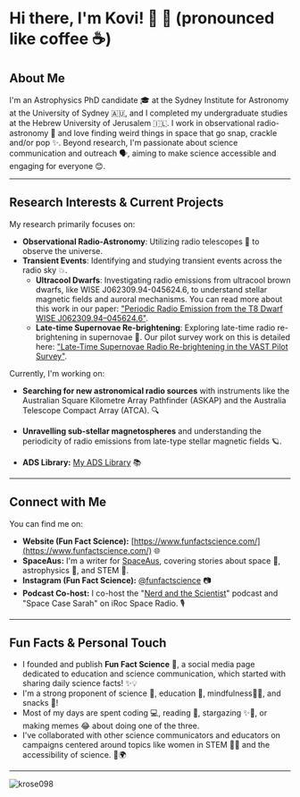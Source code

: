 

<!--
**krose098/krose098** is a ✨ _special_ ✨ repository because its `README.md` (this file) appears on your GitHub profile.
-->


# Hi there, I'm Kovi\! 👋 🔭 (pronounced like coffee ☕)
## About Me

I'm an Astrophysics PhD candidate 🎓 at the Sydney Institute for Astronomy at the University of Sydney 🇦🇺, and I completed my undergraduate studies at the Hebrew University of Jerusalem 🇮🇱. I work in observational radio-astronomy 📡 and love finding weird things in space that go snap, crackle and/or pop ✨. Beyond research, I'm passionate about science communication and outreach 🗣️, aiming to make science accessible and engaging for everyone 😊.

-----

## Research Interests & Current Projects

My research primarily focuses on:

  * **Observational Radio-Astronomy**: Utilizing radio telescopes 📡 to observe the universe.
  * **Transient Events**: Identifying and studying transient events across the radio sky 💥.
      * **Ultracool Dwarfs**: Investigating radio emissions from ultracool brown dwarfs, like WISE J062309.94-045624.6, to understand stellar magnetic fields and auroral mechanisms. You can read more about this work in our paper: ["Periodic Radio Emission from the T8 Dwarf WISE J062309.94–045624.6"](https://arxiv.org/abs/2306.15219).
      * **Late-time Supernovae Re-brightening**: Exploring late-time radio re-brightening in supernovae 🌟. Our pilot survey work on this is detailed here: ["Late-Time Supernovae Radio Re-brightening in the VAST Pilot Survey"](https://arxiv.org/abs/2410.01375).

Currently, I'm working on:

  * **Searching for new astronomical radio sources** with instruments like the Australian Square Kilometre Array Pathfinder (ASKAP) and the Australia Telescope Compact Array (ATCA). 🔍
  * **Unravelling sub-stellar magnetospheres** and understanding the periodicity of radio emissions from late-type stellar magnetic fields 🪐.

  * **ADS Library:** [My ADS Library](https://ui.adsabs.harvard.edu/public-libraries/ba6h6kcIQ_GlPzIBs1d91A) 📚


-----

## Connect with Me

You can find me on:

  * **Website (Fun Fact Science):** [https://www.funfactscience.com/](https://www.funfactscience.com/) 🌐
  * **SpaceAus:** I'm a writer for [SpaceAus](https://spaceaustralia.com/), covering stories about space 🚀, astrophysics 🌃, and STEM 🧪.
  * **Instagram (Fun Fact Science):** [@funfactscience](https://www.instagram.com/funfactscience/) 📷
  * **Podcast Co-host:** I co-host the "[Nerd and the Scientist](https://open.spotify.com/show/7oRjMYoJdHZjfkuttqbgZo?si=e7af8f893e2f4aaa)" podcast and "Space Case Sarah" on iRoc Space Radio. 🎙️

-----

## Fun Facts & Personal Touch

  * I founded and publish **Fun Fact Science** 🎉, a social media page dedicated to education and science communication, which started with sharing daily science facts\! ✨💡
  * I'm a strong proponent of science 🔬, education 🍎, mindfulness🧘‍♀️, and snacks 🍕\!
  * Most of my days are spent coding 💻, reading 📖, stargazing ✨🔭, or making memes 😂 about doing one of the three.
  * I've collaborated with other science communicators and educators on campaigns centered around topics like women in STEM 👩‍🔬 and the accessibility of science. 🤝🌍

-----


<p><img align="center" src="https://github-readme-stats.vercel.app/api/top-langs?username=krose098&show_icons=true&locale=en&layout=compact" alt="krose098" /></p>
